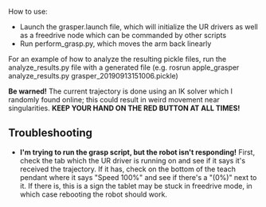 How to use:
- Launch the grasper.launch file, which will initialize the UR drivers
  as well as a freedrive node which can be commanded by other scripts
- Run perform_grasp.py, which moves the arm back linearly

For an example of how to analyze the resulting pickle files, run the
analyze_results.py file with a generated file (e.g. rosrun apple_grasper
analyze_results.py grasper_20190913151006.pickle)

<b>Be warned!</b> The current trajectory is done using an IK solver
which I randomly found online; this could result in weird movement near
singularities. <b>KEEP YOUR HAND ON THE RED BUTTON AT ALL TIMES!</b>

<h2>Troubleshooting</h2>

- <b>I'm trying to run the grasp script, but the robot isn't
  responding!</b> First, check the tab which the UR driver is running on
  and see if it says it's received the trajectory. If it has, check on
  the bottom of the teach pendant where it says "Speed 100%" and see if
  there's a "(0%)" next to it. If there is, this is a sign the tablet
  may be stuck in freedrive mode, in which case rebooting the robot
  should work.